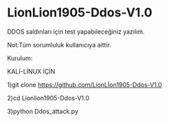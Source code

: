 # LionLion1905-Ddos-V1.0
DDOS saldırıları için test yapabileceğiniz yazılım.

Not:Tüm sorumluluk kullanıcıya aittir.

Kurulum:

KALİ-LİNUX İÇİN

1)git clone https://github.com/LionLİon1905-Ddos-V1.0

2)cd Lionlion1905-Ddos-V1.0

3)python Ddos_attack.py
